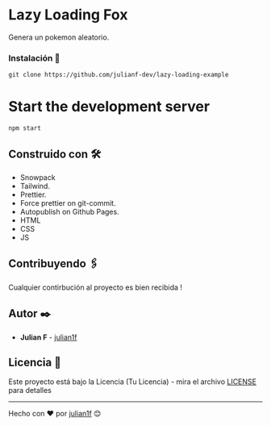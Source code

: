 # Lazy Loading Fox

Genera un pokemon aleatorio.

### Instalación 🔧

```
git clone https://github.com/julianf-dev/lazy-loading-example
```

# Start the development server

```
npm start
```

## Construido con 🛠️

- Snowpack
- Tailwind.
- Prettier.
- Force prettier on git-commit.
- Autopublish on Github Pages.
- HTML 
- CSS
- JS

## Contribuyendo 🖇️

Cualquier contirbución al proyecto es bien recibida ! 

## Autor ✒️

* **Julian F**  - [julian1f](https://github.com/julianf-dev)


## Licencia 📄

Este proyecto está bajo la Licencia (Tu Licencia) - mira el archivo [LICENSE](LICENSE) para detalles

---
Hecho con ❤️ por [julian1f](https://github.com/julianf-dev) 😊

